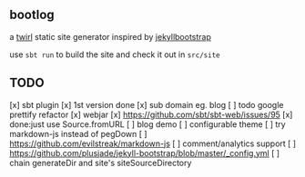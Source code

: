 ## bootlog

a [twirl](https://github.com/playframework/twirl) static site generator inspired by [jekyllbootstrap](http://jekyllbootstrap.com/)

use `sbt run` to build the site and check it out in `src/site`

## TODO

[x] sbt plugin
  [x] 1st version done
[x] sub domain eg. blog
[ ] todo google prettify refactor
[x] webjar
  [x] https://github.com/sbt/sbt-web/issues/95
  [x] done:just use Source.fromURL
[ ] blog demo
[ ] configurable theme
[ ] try markdown-js instead of pegDown
  [ ] https://github.com/evilstreak/markdown-js
[ ] comment/analytics support
  [ ] https://github.com/plusjade/jekyll-bootstrap/blob/master/_config.yml
[ ] chain generateDir and site's siteSourceDirectory

